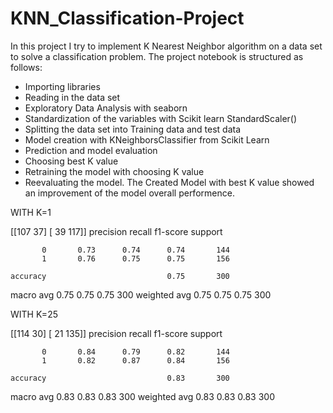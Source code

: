 # KNN_Classification-Project
In this project I try to implement K Nearest Neighbor algorithm on a data set to solve a classification problem. 
The project notebook is structured as follows:
  * Importing libraries
  * Reading in the data set
  * Exploratory Data Analysis with seaborn 
  * Standardization of the variables with Scikit learn StandardScaler()
  * Splitting the data set into Training data and test data
  * Model creation with KNeighborsClassifier from Scikit Learn
  * Prediction  and model evaluation
  * Choosing best K value
  * Retraining the model with choosing K value
  * Reevaluating the model.
 The Created Model with best K value showed an improvement of the model overall performence. 
 
 
  WITH K=1
  
 [[107  37]
 [ 39 117]]
              precision    recall  f1-score   support

           0       0.73      0.74      0.74       144
           1       0.76      0.75      0.75       156

    accuracy                           0.75       300
   macro avg       0.75      0.75      0.75       300
weighted avg       0.75      0.75      0.75       300

 
 
 WITH K=25

[[114  30]
 [ 21 135]]
              precision    recall  f1-score   support

           0       0.84      0.79      0.82       144
           1       0.82      0.87      0.84       156

    accuracy                           0.83       300
   macro avg       0.83      0.83      0.83       300
weighted avg       0.83      0.83      0.83       300

